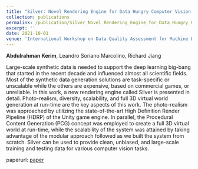 ```yaml
---
title: "Silver: Novel Rendering Engine for Data Hungry Computer Vision Models"
collection: publications
permalink: /publication/Silver_Novel_Rendering_Engine_for_Data_Hungry_Computer_Vision_Models_KDD_2021
excerpt: ''
date: 2021-10-01
venue: 'International Workshop on Data Quality Assessment for Machine Learning'
---
```

**Abdulrahman Kerim**, Leandro Soriano Marcolino, Richard Jiang

<p align= "justify">

Large-scale synthetic data is needed to support the deep learning big-bang that started in the recent decade and influenced 
almost all scientific fields. Most of the synthetic data generation solutions are task-specific or unscalable while the others are
expensive, based on commercial games, or unreliable. In this work, a new rendering engine called Silver is presented in detail.
Photo-realism, diversity, scalability, and full 3D virtual world generation at run-time are the key aspects of this work. 
The photo-realism was approached by utilizing the state-of-the-art High Definition Render Pipeline (HDRP) of the Unity game engine.
In parallel, the Procedural Content Generation (PCG) concept was employed to create a full 3D virtual world at run-time, while the
scalability of the system was attained by taking advantage of the modular approach followed as we built the system from scratch.
Silver can be used to provide clean, unbiased, and large-scale training and testing data for various computer vision tasks.

</p>

paperurl: [paper](https://www.semanticscholar.org/paper/Silver%3A-Novel-Rendering-Engine-for-Data-Hungry-Kerim/c893b3709095326eea237608833fe87ec8e6d470)
